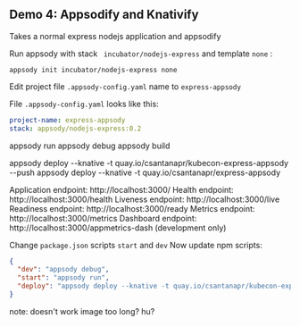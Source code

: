 

## Demo 4: Appsodify and Knativify
Takes a normal express nodejs application and appsodify

Run appsody with stack ` incubator/nodejs-express` and template  `none` :
```
appsody init incubator/nodejs-express none
```

Edit project file `.appsody-config.yaml` name to `express-appsody`

File `.appsody-config.yaml` looks like this:
```yaml
project-name: express-appsody
stack: appsody/nodejs-express:0.2
```

appsody run
appsody debug
appsody build

appsody deploy --knative -t quay.io/csantanapr/kubecon-express-appsody --push
appsody deploy --knative -t quay.io/csantanapr/express-appsody


Application endpoint: http://localhost:3000/
Health endpoint: http://localhost:3000/health
Liveness endpoint: http://localhost:3000/live
Readiness endpoint: http://localhost:3000/ready
Metrics endpoint: http://localhost:3000/metrics
Dashboard endpoint: http://localhost:3000/appmetrics-dash (development only)

Change `package.json` scripts `start` and `dev`
Now update npm scripts:
```json
{
  "dev": "appsody debug",
  "start": "appsody run",
  "deploy": "appsody deploy --knative -t quay.io/csantanapr/kubecon-express-appsody --push"
}
```





note: doesn't work image too long? hu?

